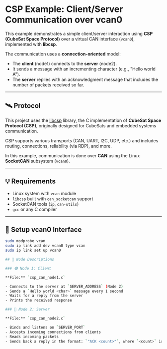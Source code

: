 # CSP Example: Client/Server Communication over vcan0

This example demonstrates a simple client/server interaction using **CSP (CubeSat Space Protocol)** over a virtual CAN interface (`vcan0`), implemented with **libcsp**.

The communication uses a **connection-oriented** model:
- The **client** (node1) connects to the **server** (node2).
- It sends a message with an incrementing character (e.g., "Hello world A").
- The **server** replies with an acknowledgment message that includes the number of packets received so far.

---

## 🛰 Protocol

This project uses the [libcsp](https://github.com/libcsp/libcsp) library, the C implementation of **CubeSat Space Protocol (CSP)**, originally designed for CubeSats and embedded systems communication.

CSP supports various transports (CAN, UART, I2C, UDP, etc.) and includes routing, connections, reliability (via RDP), and more.

In this example, communication is done over **CAN** using the Linux **SocketCAN** subsystem (`vcan0`).

---

## 💡 Requirements

- Linux system with `vcan` module
- `libcsp` built with `can_socketcan` support
- SocketCAN tools (`ip`, `can-utils`)
- `gcc` or any C compiler

---

## 🔧 Setup vcan0 Interface

```bash
sudo modprobe vcan
sudo ip link add dev vcan0 type vcan
sudo ip link set up vcan0

## 🧩 Node Descriptions

### 🟢 Node 1: Client

**File:** `csp_can_node1.c`

- Connects to the server at `SERVER_ADDRESS` (Node 2)
- Sends a `Hello world <char>` message every 1 second
- Waits for a reply from the server
- Prints the received response

### 🔵 Node 2: Server

**File:** `csp_can_node2.c`

- Binds and listens on `SERVER_PORT`
- Accepts incoming connections from clients
- Reads incoming packets
- Sends back a reply in the format: `"ACK <count>"`, where `<count>` is the number of received messages so far

